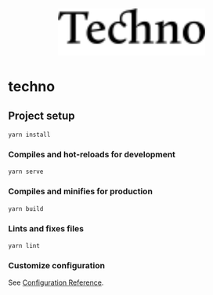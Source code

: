 <h1 align="center">
    <img alt="DevRadar" title="#DevRadar" src="./public/github/techno.svg" width="300px" />
</h1>

# techno

## Project setup
```
yarn install
```

### Compiles and hot-reloads for development
```
yarn serve
```

### Compiles and minifies for production
```
yarn build
```

### Lints and fixes files
```
yarn lint
```

### Customize configuration
See [Configuration Reference](https://cli.vuejs.org/config/).
